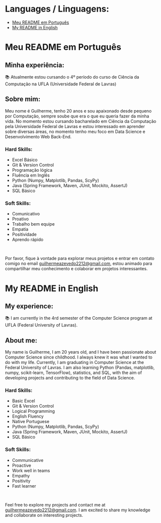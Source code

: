# Languages / Linguagens:

- [Meu README em Português](#meu-readme-em-portugu%C3%AAs)
- [My README in English](#my-readme-in-english)

# Meu README em Português

## Minha experiência:

📚 Atualmente estou cursando o 4º período do curso de Ciência da Computação na UFLA (Universidade Federal de Lavras)

## Sobre mim:

Meu nome é Guilherme, tenho 20 anos e sou apaixonado desde pequeno por Computação, sempre soube que era o que eu queria fazer da minha vida. No momento estou cursando bacharelado em Ciência da Computação pela Universidade Federal de Lavras e estou interessado em aprender sobre diversas áreas, no momento tenho meu foco em Data Science e Desenvolvimento Web Back-End.

### Hard Skills:

- Excel Básico
- Git & Version Control
- Programação lógica
- Fluência em Inglês
- Python (Numpy, Matplotlib, Pandas, ScyPy)
- Java (Spring Framework, Maven, JUnit, Mockito, AssertJ)
- SQL Básico


### Soft Skills:

- Comunicativo
- Proativo
- Trabalho bem equipe
- Empatia
- Positividade
- Aprendo rápido

<br>

Por favor, fique à vontade para explorar meus projetos e entrar em contato comigo no email guilhermeazevedo2212@gmail.com, estou animado para compartilhar meu conhecimento e colaborar em projetos interessantes.

# My README in English

## My experience:

📚 I am currently in the 4rd semester of the Computer Science program at UFLA (Federal University of Lavras).

## About me:

My name is Guilherme, I am 20 years old, and I have been passionate about Computer Science since childhood. I always knew it was what I wanted to do with my life. Currently, I am graduating in Computer Science at the Federal University of Lavras. I am also learning Python (Pandas, matplotlib, numpy, scikit-learn, TensorFlow), statistics, and SQL, with the aim of developing projects and contributing to the field of Data Science.

### Hard Skills:

- Basic Excel 
- Git & Version Control
- Logical Programming
- English Fluency
- Native Portuguese
- Python (Numpy, Matplotlib, Pandas, ScyPy)
- Java (Spring Framework, Maven, JUnit, Mockito, AssertJ)
- SQL Básico

### Soft Skills:

- Communicative
- Proactive
- Work well in teams
- Empathy
- Positivity
- Fast learner

<br>

Feel free to explore my projects and contact me at guilhermeazevedo2212@gmail.com. I am excited to share my knowledge and collaborate on interesting projects.
